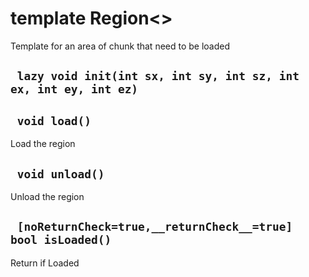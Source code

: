# template Region<>
Template for an area of chunk that need to be loaded

## ` lazy void init(int sx, int sy, int sz, int ex, int ey, int ez)`


## ` void load()`
Load the region

## ` void unload()`
Unload the region

## ` [noReturnCheck=true,__returnCheck__=true] bool isLoaded()`
Return if Loaded




